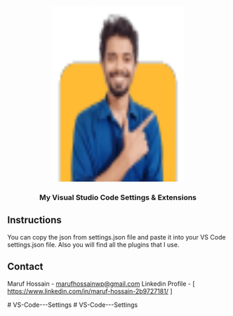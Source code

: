 <!-- PROJECT LOGO -->
<br />
<p align="center">
    <img src="images/m.png" alt="Logo" width="300" height="400">
  </a>

  <h3 align="center">My Visual Studio Code Settings & Extensions</h3>

<!-- Insructions -->

## Instructions

You can copy the json from settings.json file and paste it into your VS Code settings.json file. Also you will find all the plugins that I use.

<!-- CONTACT -->

## Contact

Maruf Hossain - [marufhossainwp@gmail.com](mailto:marufhossainwp@.com)
Linkedin Profile - [ https://www.linkedin.com/in/maruf-hossain-2b9727181/ ]


#   V S - C o d e - - - S e t t i n g s 
 
 
 # VS-Code---Settings
